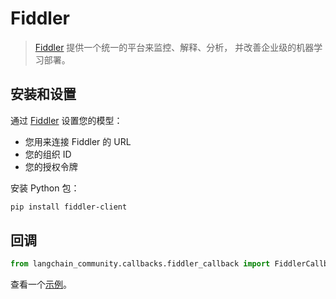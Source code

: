 # Fiddler

> [Fiddler](https://www.fiddler.ai/) 提供一个统一的平台来监控、解释、分析，
> 并改善企业级的机器学习部署。

## 安装和设置

通过 [Fiddler](https://demo.fiddler.ai/) 设置您的模型：

* 您用来连接 Fiddler 的 URL
* 您的组织 ID
* 您的授权令牌

安装 Python 包：

```bash
pip install fiddler-client
```

## 回调


```python
from langchain_community.callbacks.fiddler_callback import FiddlerCallbackHandler
```

查看一个[示例](/docs/integrations/callbacks/fiddler)。
